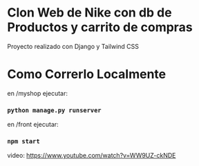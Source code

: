 # Clon Web de Nike con db de Productos y carrito de compras #
Proyecto realizado con Django y Tailwind CSS

# Como Correrlo Localmente #
en /myshop ejecutar: 
### `python manage.py runserver`

en /front ejecutar: 
### `npm start`

video: https://www.youtube.com/watch?v=WW9UZ-ckNDE
